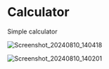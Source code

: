 # Calculator
Simple calculator

![Screenshot_20240810_140418](https://github.com/user-attachments/assets/dc8244ff-2c05-44ce-885b-82918ed275a6)


![Screenshot_20240810_140201](https://github.com/user-attachments/assets/77396902-51fc-485b-9c90-97d9bf896183)


